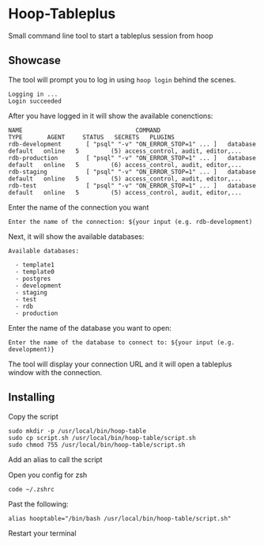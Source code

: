 # Hoop-Tableplus
Small command line tool to start a tableplus session from hoop

## Showcase

The tool will prompt you to log in using `hoop login` behind the scenes.


```text
Logging in ...
Login succeeded
```

After you have logged in it will show the available conenctions:

```text
NAME                                COMMAND                                 TYPE       AGENT     STATUS   SECRETS   PLUGINS                                 
rdb-development       [ "psql" "-v" "ON_ERROR_STOP=1" ... ]   database   default   online   5         (5) access_control, audit, editor,...   
rdb-production        [ "psql" "-v" "ON_ERROR_STOP=1" ... ]   database   default   online   5         (6) access_control, audit, editor,...   
rdb-staging           [ "psql" "-v" "ON_ERROR_STOP=1" ... ]   database   default   online   5         (5) access_control, audit, editor,...   
rdb-test              [ "psql" "-v" "ON_ERROR_STOP=1" ... ]   database   default   online   5         (5) access_control, audit, editor,...   
```

Enter the name of the connection you want

```text
Enter the name of the connection: ${your input (e.g. rdb-development)
```

Next, it will show the available databases:

```text
Available databases:

  - template1
  - template0
  - postgres
  - development
  - staging
  - test
  - rdb
  - production
```

Enter the name of the database you want to open:

```shell
Enter the name of the database to connect to: ${your input (e.g. development)}
```

The tool will display your connection URL and it will open a tableplus window with the connection.


## Installing

Copy the script

```shell
sudo mkdir -p /usr/local/bin/hoop-table
sudo cp script.sh /usr/local/bin/hoop-table/script.sh
sudo chmod 755 /usr/local/bin/hoop-table/script.sh
```

Add an alias to call the script

Open you config for zsh
```shell
code ~/.zshrc
```

Past the following:
```shell
alias hooptable="/bin/bash /usr/local/bin/hoop-table/script.sh"
```

Restart your terminal
